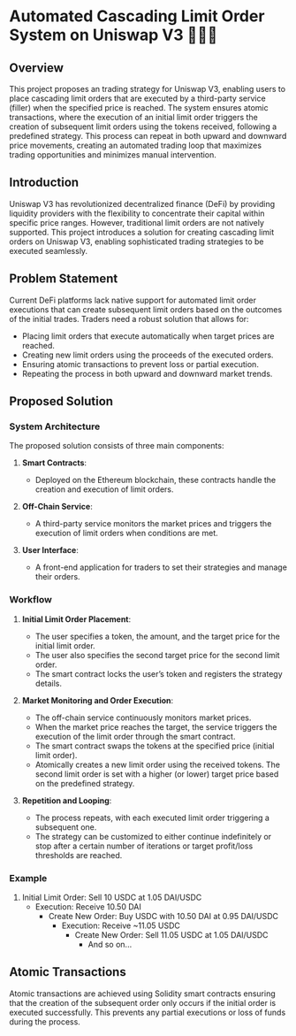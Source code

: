 # Automated Cascading Limit Order System on Uniswap V3 🦄🦄🦄

## Overview

This project proposes an trading strategy for Uniswap V3, enabling users to place cascading limit orders that are executed by a third-party service (filler) when the specified price is reached. The system ensures atomic transactions, where the execution of an initial limit order triggers the creation of subsequent limit orders using the tokens received, following a predefined strategy. This process can repeat in both upward and downward price movements, creating an automated trading loop that maximizes trading opportunities and minimizes manual intervention.

## Introduction

Uniswap V3 has revolutionized decentralized finance (DeFi) by providing liquidity providers with the flexibility to concentrate their capital within specific price ranges. However, traditional limit orders are not natively supported. This project introduces a solution for creating cascading limit orders on Uniswap V3, enabling sophisticated trading strategies to be executed seamlessly.

## Problem Statement

Current DeFi platforms lack native support for automated limit order executions that can create subsequent limit orders based on the outcomes of the initial trades. Traders need a robust solution that allows for:

- Placing limit orders that execute automatically when target prices are reached.
- Creating new limit orders using the proceeds of the executed orders.
- Ensuring atomic transactions to prevent loss or partial execution.
- Repeating the process in both upward and downward market trends.

## Proposed Solution

### System Architecture

The proposed solution consists of three main components:

1. **Smart Contracts**:
   - Deployed on the Ethereum blockchain, these contracts handle the creation and execution of limit orders.

2. **Off-Chain Service**:
   - A third-party service monitors the market prices and triggers the execution of limit orders when conditions are met.

3. **User Interface**:
   - A front-end application for traders to set their strategies and manage their orders.

### Workflow

1. **Initial Limit Order Placement**:
   - The user specifies a token, the amount, and the target price for the initial limit order.
   - The user also specifies the second target price for the second limit order.
   - The smart contract locks the user’s token and registers the strategy details.

2. **Market Monitoring and Order Execution**:
   - The off-chain service continuously monitors market prices.
   - When the market price reaches the target, the service triggers the execution of the limit order through the smart contract.
   - The smart contract swaps the tokens at the specified price (initial limit order).
   - Atomically creates a new limit order using the received tokens. The second limit order is set with a higher (or lower) target price based on the predefined strategy.

3. **Repetition and Looping**:
   - The process repeats, with each executed limit order triggering a subsequent one.
   - The strategy can be customized to either continue indefinitely or stop after a certain number of iterations or target profit/loss thresholds are reached.

### Example

1. Initial Limit Order: Sell 10 USDC at 1.05 DAI/USDC
    - Execution: Receive 10.50 DAI
        - Create New Order: Buy USDC with 10.50 DAI at 0.95 DAI/USDC
            - Execution: Receive ~11.05 USDC
                - Create New Order: Sell 11.05 USDC at 1.05 DAI/USDC
                    - And so on...

## Atomic Transactions

Atomic transactions are achieved using Solidity smart contracts ensuring that the creation of the subsequent order only occurs if the initial order is executed successfully. This prevents any partial executions or loss of funds during the process.
